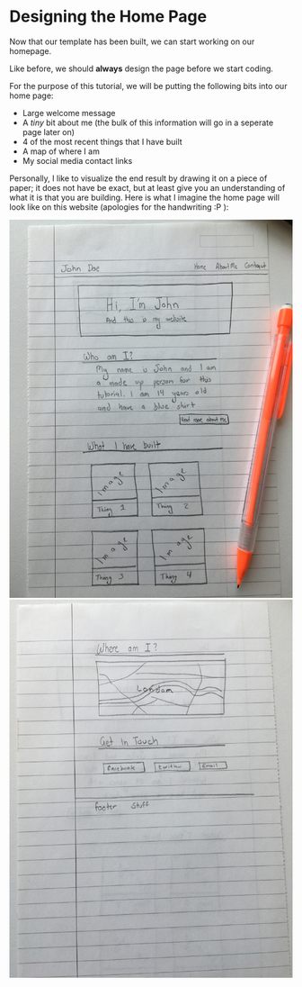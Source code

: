 # Designing the Home Page

Now that our template has been built, we can start working on our homepage.

Like before, we should **always** design the page before we start coding.

For the purpose of this tutorial, we will be putting the following bits into our home page:

* Large welcome message
* A *tiny* bit about me (the bulk of this information will go in a seperate page later on)
* 4 of the most recent things that I have built
* A map of where I am
* My social media contact links

Personally, I like to visualize the end result by drawing it on a piece of paper; it does not have be exact, but at least give you an understanding of what it is that you are building. Here is what I imagine the home page will look like on this website (apologies for the handwriting :P ):

![](../images/homepage_handdrawn_1.jpg)
![](../images/homepage_handdrawn_2.jpg)